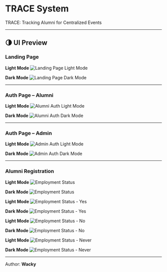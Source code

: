 # TRACE System

TRACE: Tracking Alumni for Centralized Events

---

## 🌗 UI Preview

### Landing Page

**Light Mode**
![Landing Page Light Mode](/docs/images/LandingPageLight.png)

**Dark Mode**
![Landing Page Dark Mode](/docs/images/LandingPageDark.png)

---

### Auth Page – Alumni

**Light Mode**
![Alumni Auth Light Mode](/docs/images/AlumniAuthPageLight.png)

**Dark Mode**
![Alumni Auth Dark Mode](/docs/images/AlumniAuthPageDark.png)

---

### Auth Page – Admin

**Light Mode**
![Admin Auth Light Mode](/docs/images/AdminAuthPageLight.png)

**Dark Mode**
![Admin Auth Dark Mode](/docs/images/AdminAuthPageDark.png)

---

### Alumni Registration

**Light Mode**
![Employment Status](/docs/images/AlumniEmploymentLight.png)

**Dark Mode**
![Employment Status](/docs/images/AlumniEmploymentDark.png)

**Light Mode**
![Employment Status - Yes](/docs/images/AlumniEmployedYesLight.png)

**Dark Mode**
![Employment Status - Yes](/docs/images/AlumniEmployedYesDark.png)

**Light Mode**
![Employment Status - No](/docs/images/AlumniEmployedNoLight.png)

**Dark Mode**
![Employment Status - No](/docs/images/AlumniEmployedNoDark.png)

**Light Mode**
![Employment Status - Never](/docs/images/AlumniEmployedNeverLight.png)

**Dark Mode**
![Employment Status - Never](/docs/images/AlumniEmployedNeverDark.png)

---

Author: **Wacky**
